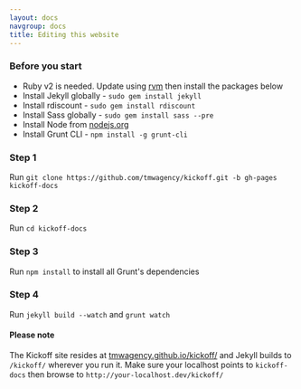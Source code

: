 ```yaml
---
layout: docs
navgroup: docs
title: Editing this website
---
```


### Before you start
* Ruby v2 is needed. Update using [rvm](http://rvm.io/) then install the packages below
* Install Jekyll globally - `sudo gem install jekyll`
* Install rdiscount - `sudo gem install rdiscount`
* Install Sass globally - `sudo gem install sass --pre`
* Install Node from [nodejs.org](http://nodejs.org/)
* Install Grunt CLI - `npm install -g grunt-cli`

### Step 1

Run `git clone https://github.com/tmwagency/kickoff.git -b gh-pages kickoff-docs`

### Step 2

Run `cd kickoff-docs`

### Step 3

Run `npm install` to install all Grunt's dependencies

### Step 4

Run `jekyll build --watch` and `grunt watch`

#### Please note

The Kickoff site resides at [tmwagency.github.io/kickoff/](http://tmwagency.github.io/kickoff/) and Jekyll builds to `/kickoff/` wherever you run it. Make sure your localhost points to `kickoff-docs` then browse to `http://your-localhost.dev/kickoff/`
